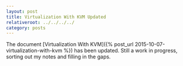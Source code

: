 ```yaml
---
layout: post
title: Virtualization With KVM Updated
relativeroot: ../../../../
category: posts
---
```


The document [Virtualization With KVM]({% post_url 2015-10-07-virtualization-with-kvm %}) has been updated.
Still a work in progress, sorting out my notes and filling in the gaps.
